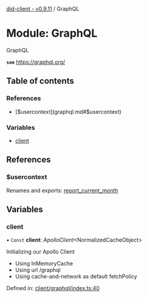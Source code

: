 [did-client - v0.9.11](../README.md) / GraphQL

# Module: GraphQL

GraphQL

**`see`** https://graphql.org/

## Table of contents

### References

- [$usercontext](graphql.md#$usercontext)

### Variables

- [client](graphql.md#client)

## References

### $usercontext

Renames and exports: [report\_current\_month](pages.md#report_current_month)

## Variables

### client

• `Const` **client**: *ApolloClient*<NormalizedCacheObject\>

Initializing our Apollo Client

* Using InMemoryCache
* Using url /graphql
* Using cache-and-network as default fetchPolicy

Defined in: [client/graphql/index.ts:40](https://github.com/Puzzlepart/did/blob/dev/client/graphql/index.ts#L40)
